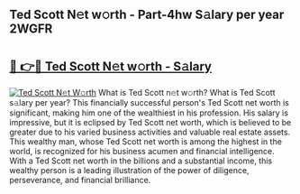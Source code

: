 ## Ted Scott N𝚎t w𝚘rth - Part-4hw S𝚊lary per year 2WGFR

# <h2><a href="http://gc3jpu6.nevu.top/?p=Ted+Scott">🔗 👉🔴 Ted Scott N𝚎t w𝚘rth - S𝚊lary</a></h2>

[![Ted Scott N𝚎t W𝚘rth](https://i.imgur.com/Oavwk0R.jpeg)](http://gc3jpu6.nevu.top/?p=Ted+Scott)
What is Ted Scott n𝚎t w𝚘rth? What is Ted Scott s𝚊lary per year?
This financially successful person's Ted Scott net worth is significant, making him one of the wealthiest in his profession. His salary is impressive, but it is eclipsed by Ted Scott net worth, which is believed to be greater due to his varied business activities and valuable real estate assets. This wealthy man, whose Ted Scott net worth is among the highest in the world, is recognized for his business acumen and financial intelligence. With a Ted Scott net worth in the billions and a substantial income, this wealthy person is a leading illustration of the power of diligence, perseverance, and financial brilliance.
